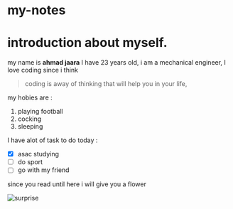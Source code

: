 # my-notes
# introduction about myself.
my name is **ahmad jaara** I have 23 years old, i am a mechanical engineer, I love coding since i think 
> coding is away of thinking that will help you in your life,

my hobies are : 
1. playing football 
2. cocking 
3. sleeping 

I have alot of task to do today :

- [x] asac studying
- [ ] do sport 
- [ ] go with my friend 

since you read until here i will give you  a flower 

![surprise](https://www.gardendesign.com/pictures/images/675x529Max/site_3/helianthus-yellow-flower-pixabay_11863.jpg)
